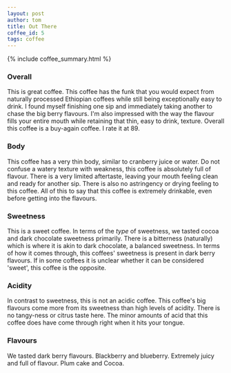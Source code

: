 ```yaml
---
layout: post
author: tom
title: Out There
coffee_id: 5
tags: coffee
---
```


{% include coffee_summary.html %}

### Overall
This is great coffee. This coffee has the funk that you would expect from naturally processed
Ethiopian coffees while still being exceptionally easy to drink. I found myself finishing one sip and immediately
taking another to chase the big berry flavours. I'm also impressed with the way the flavour fills your entire 
mouth while retaining that thin, easy to drink, texture. Overall this coffee is a buy-again coffee. I rate it at 89.

### Body
This coffee has a very thin body, similar to cranberry juice or water. Do not confuse a watery texture 
with weakness, this coffee is absolutely full of flavour. There is a very limited aftertaste, leaving your mouth 
feeling clean and ready for another sip. There is also no astringency or drying feeling to this coffee. All of this
to say that this coffee is extremely drinkable, even before getting into the flavours.

### Sweetness
This is a sweet coffee. In terms of the *type* of sweetness, we tasted cocoa and dark chocolate sweetness primarily. There is a bitterness (naturally) 
which is where it is akin to dark chocolate, a balanced sweetness. In terms of how it comes through, this coffees' sweetness
is present in dark berry flavours. If in some coffees it is unclear whether it can be considered 'sweet', this 
coffee is the opposite. 


### Acidity
In contrast to sweetness, this is not an acidic coffee. This coffee's big flavours come more from its sweetness than high
levels of acidity. There is no tangy-ness or citrus taste here. The minor amounts of acid that this coffee does 
have come through right when it hits your tongue.


### Flavours
We tasted dark berry flavours. Blackberry and blueberry. Extremely juicy and full of flavour. Plum cake and Cocoa.